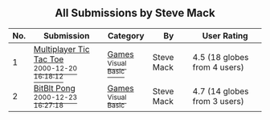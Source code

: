 ﻿<div align="center">

## All Submissions by Steve Mack

</div>

No.  | Submission | Category | By   | User Rating
---- | ---------- | -------- | ---- | -----------
1 | [Multiplayer Tic Tac Toe<br /><sup>2000-12-20 16:18:12</sup>](https://github.com/Planet-Source-Code/steve-mack-multiplayer-tic-tac-toe__1-13823) | [Games<br /><sup>Visual Basic</sup>](../ByCategory/games__1-38.md) | Steve Mack | 4.5 (18 globes from 4 users)
2 | [BitBlt Pong<br /><sup>2000-12-23 16:27:18</sup>](https://github.com/Planet-Source-Code/steve-mack-bitblt-pong__1-13824) | [Games<br /><sup>Visual Basic</sup>](../ByCategory/games__1-38.md) | Steve Mack | 4.7 (14 globes from 3 users)
